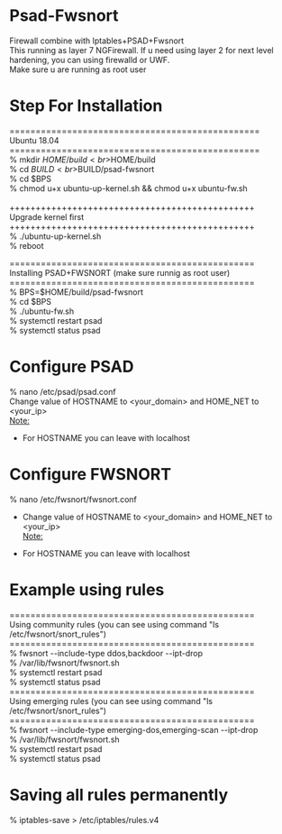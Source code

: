 # Psad-Fwsnort
Firewall combine with Iptables+PSAD+Fwsnort <br>
This running as layer 7 NGFirewall. If u need using layer 2 for next level hardening, you can using firewalld or UWF.<br>
Make sure u are running as root user <br>
# Step For Installation <br>
================================================<br>
Ubuntu 18.04<br>
================================================<br>
% mkdir $HOME/build<br>
% BUILD=$HOME/build<br>
% cd $BUILD<br>
% git clone https://github.com/AndyCungkrinx/psad-fwsnort.git<br>
% BPS=$BUILD/psad-fwsnort<br>
% cd $BPS<br>
% chmod u+x ubuntu-up-kernel.sh && chmod u+x ubuntu-fw.sh<br>
<br>
+++++++++++++++++++++++++++++++++++++++++++++++<br>
Upgrade kernel first<br>
+++++++++++++++++++++++++++++++++++++++++++++++<br>
% ./ubuntu-up-kernel.sh<br>
% reboot<br>

===============================================<br>
Installing PSAD+FWSNORT (make sure runnig as root user)<br>
===============================================<br>
% BPS=$HOME/build/psad-fwsnort<br>
% cd $BPS<br>
% ./ubuntu-fw.sh<br>
% systemctl restart psad<br>
% systemctl status psad<br>


# Configure PSAD
% nano /etc/psad/psad.conf<br>
Change value of HOSTNAME to <your_domain> and HOME_NET to <your_ip><br>
<u>Note:</u> <br>
* For HOSTNAME you can leave with localhost<br>

# Configure FWSNORT
% nano /etc/fwsnort/fwsnort.conf<br>
- Change value of HOSTNAME to <your_domain> and HOME_NET to <your_ip><br>
<u>Note:</u> <br>
* For HOSTNAME you can leave with localhost<br>

# Example using rules
===============================================<br>
Using community rules (you can see using command "ls /etc/fwsnort/snort_rules")<br>
===============================================<br>
% fwsnort --include-type ddos,backdoor --ipt-drop<br>
% /var/lib/fwsnort/fwsnort.sh<br>
% systemctl restart psad<br>
% systemctl status psad<br>
===============================================<br>
Using emerging rules (you can see using command "ls /etc/fwsnort/snort_rules")<br>
===============================================<br>
% fwsnort --include-type emerging-dos,emerging-scan --ipt-drop<br>
% /var/lib/fwsnort/fwsnort.sh<br>
% systemctl restart psad<br>
% systemctl status psad<br>

# Saving all rules permanently
% iptables-save > /etc/iptables/rules.v4<br>
